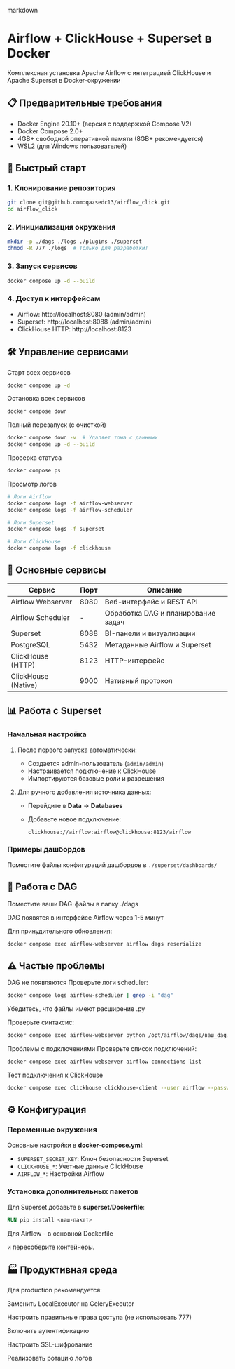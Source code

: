 markdown
# Airflow + ClickHouse + Superset в Docker

Комплексная установка Apache Airflow с интеграцией ClickHouse и Apache Superset в Docker-окружении

## 📋 Предварительные требования

- Docker Engine 20.10+ (версия с поддержкой Compose V2)
- Docker Compose 2.0+
- 4GB+ свободной оперативной памяти (8GB+ рекомендуется)
- WSL2 (для Windows пользователей)

## 🚀 Быстрый старт

### 1. Клонирование репозитория

```bash
git clone git@github.com:qazsedc13/airflow_click.git
cd airflow_click
```
### 2. Инициализация окружения
<!-- Создаем необходимые директории -->
```bash
mkdir -p ./dags ./logs ./plugins ./superset
chmod -R 777 ./logs  # Только для разработки!
```
### 3. Запуск сервисов
```bash
docker compose up -d --build
```
### 4. Доступ к интерфейсам
- Airflow: http://localhost:8080 (admin/admin)
- Superset: http://localhost:8088 (admin/admin)
- ClickHouse HTTP: http://localhost:8123

## 🛠 Управление сервисами
Старт всех сервисов
```bash
docker compose up -d
```
Остановка всех сервисов
```bash
docker compose down
```
Полный перезапуск (с очисткой)
```bash
docker compose down -v  # Удаляет тома с данными
docker compose up -d --build
```
Проверка статуса
```bash
docker compose ps
```
Просмотр логов
```bash
# Логи Airflow
docker compose logs -f airflow-webserver
docker compose logs -f airflow-scheduler

# Логи Superset
docker compose logs -f superset

# Логи ClickHouse
docker compose logs -f clickhouse
```
## 🔌 Основные сервисы
| Сервис              | Порт    | Описание                          |
|---------------------|---------|-----------------------------------|
| Airflow Webserver   | 8080    | Веб-интерфейс и REST API          |
| Airflow Scheduler   | -       | Обработка DAG и планирование задач|
| Superset            | 8088    | BI-панели и визуализации          |
| PostgreSQL          | 5432    | Метаданные Airflow и Superset     |
| ClickHouse (HTTP)   | 8123    | HTTP-интерфейс                    |
| ClickHouse (Native) | 9000    | Нативный протокол                 |
## 📊 Работа с Superset
### Начальная настройка

1. После первого запуска автоматически:
   - Создается admin-пользователь (`admin/admin`)
   - Настраивается подключение к ClickHouse
   - Импортируются базовые роли и разрешения

2. Для ручного добавления источника данных:
   - Перейдите в **Data** → **Databases**
   - Добавьте новое подключение:

     ```
     clickhouse://airflow:airflow@clickhouse:8123/airflow
     ```

### Примеры дашбордов

Поместите файлы конфигураций дашбордов в `./superset/dashboards/`

## 📂 Работа с DAG
Поместите ваши DAG-файлы в папку ./dags

DAG появятся в интерфейсе Airflow через 1-5 минут

Для принудительного обновления:

```bash
docker compose exec airflow-webserver airflow dags reserialize
```
## ⚠️ Частые проблемы
DAG не появляются
Проверьте логи scheduler:

```bash
docker compose logs airflow-scheduler | grep -i "dag"
```
Убедитесь, что файлы имеют расширение .py

Проверьте синтаксис:

```bash
docker compose exec airflow-webserver python /opt/airflow/dags/ваш_dag.py
```
Проблемы с подключениями
Проверьте список подключений:

```bash
docker compose exec airflow-webserver airflow connections list
```
Тест подключения к ClickHouse
```bash
docker compose exec clickhouse clickhouse-client --user airflow --password airflow --query "SHOW DATABASES"
```
## ⚙️ Конфигурация
### Переменные окружения

Основные настройки в **docker-compose.yml**:

- `SUPERSET_SECRET_KEY`: Ключ безопасности Superset  
- `CLICKHOUSE_*`: Учетные данные ClickHouse  
- `AIRFLOW_*`: Настройки Airflow  

### Установка дополнительных пакетов

Для Superset добавьте в **superset/Dockerfile**:

```dockerfile
RUN pip install <ваш-пакет>
```
Для Airflow - в основной Dockerfile

и пересоберите контейнеры.

## 🏭 Продуктивная среда
Для production рекомендуется:

Заменить LocalExecutor на CeleryExecutor

Настроить правильные права доступа (не использовать 777)

Включить аутентификацию

Настроить SSL-шифрование

Реализовать ротацию логов
